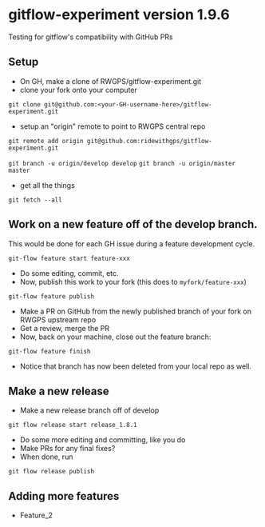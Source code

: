 # gitflow-experiment version 1.9.6
Testing for gitflow's compatibility with GitHub PRs

## Setup
* On GH, make a clone of RWGPS/gitflow-experiment.git
* clone your fork onto your computer

```git clone git@github.com:<your-GH-username-here>/gitflow-experiment.git```

* setup an "origin" remote to point to RWGPS central repo

```git remote add origin git@github.com:ridewithgps/gitflow-experiment.git```

```git branch -u origin/develop develop```
```git branch -u origin/master master```

* get all the things

```git fetch --all```

## Work on a new feature off of the develop branch.
This would be done for each GH issue during a feature development cycle.

```git-flow feature start feature-xxx```

* Do some editing, commit, etc.
* Now, publish this work to your fork (this does to ```myfork/feature-xxx```)

```git-flow feature publish```

* Make a PR on GitHub from the newly published branch of your fork on RWGPS upstream repo
* Get a review, merge the PR
* Now, back on your machine, close out the feature branch:

```git-flow feature finish```
* Notice that branch has now been deleted from your local repo as well.

## Make a new release
* Make a new release branch off of develop

```git flow release start release_1.8.1```

* Do some more editing and committing, like you do
* Make PRs for any final fixes?
* When done, run

```git flow release publish```

## Adding more features
* Feature_2
